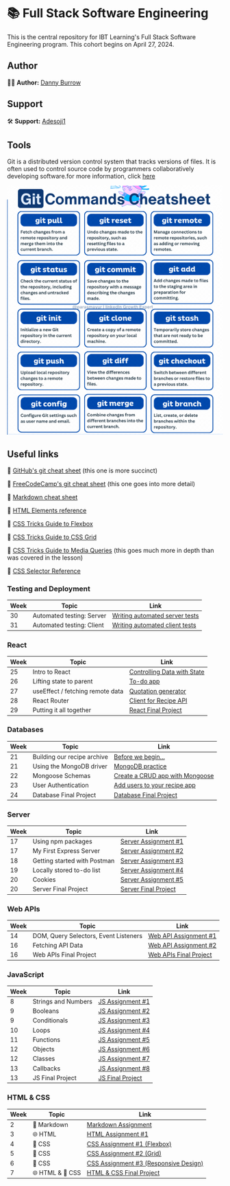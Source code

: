 # 📚 Full Stack Software Engineering

This is the central repository for IBT Learning's Full Stack Software Engineering program. This cohort begins on April 27, 2024.

## Author

👨‍💻 **Author:** [Danny Burrow](https://github.com/burrowdown)

## Support

🛠️ **Support:** [Adesoji1](https://github.com/Adesoji1)

## Tools

Git is a distributed version control system that tracks versions of files. It is often used to control source code by programmers collaboratively developing software.for more information, click [here](git-resources/gitcheatsheet.md)

![Git](git-resources/gitcommands.png)

## Useful links

🔗 [GitHub's git cheat sheet](https://education.github.com/git-cheat-sheet-education.pdf) (this one is more succinct)

🔗 [FreeCodeCamp's git cheat sheet](https://www.freecodecamp.org/news/git-cheat-sheet/) (this one goes into more detail)

🔗 [Markdown cheat sheet](https://www.markdownguide.org/cheat-sheet/)

🔗 [HTML Elements reference](https://developer.mozilla.org/en-US/docs/Web/HTML/Element)

🔗 [CSS Tricks Guide to Flexbox](https://css-tricks.com/snippets/css/a-guide-to-flexbox/)

🔗 [CSS Tricks Guide to CSS Grid](https://css-tricks.com/snippets/css/complete-guide-grid/)

🔗 [CSS Tricks Guide to Media Queries](https://css-tricks.com/a-complete-guide-to-css-media-queries/) (this goes much more in depth than was covered in the lesson)

🔗 [CSS Selector Reference](https://www.w3schools.com/cssref/css_selectors.php)

### Testing and Deployment

| Week | Topic                     | Link                                                                                      |
| ---- | ------------------------- | ----------------------------------------------------------------------------------------- |
| 30   | Automated testing: Server | [Writing automated server tests](./7-test-and-deploy/assignments/testing-assignment-1.md) |
| 31   | Automated testing: Client | [Writing automated client tests](./7-test-and-deploy/assignments/testing-assignment-2.md) |

### React

| Week | Topic                            | Link                                                                       |
| ---- | -------------------------------- | -------------------------------------------------------------------------- |
| 25   | Intro to React                   | [Controlling Data with State](./6-react/assignments/react-assignment-1.md) |
| 26   | Lifting state to parent          | [To-do app](./6-react/assignments/react-assignment-2.md)                   |
| 27   | useEffect / fetching remote data | [Quotation generator](./6-react/assignments/react-assignment-3.md)         |
| 28   | React Router                     | [Client for Recipe API](./6-react/assignments/react-assignment-4.md)       |
| 29   | Putting it all together          | [React Final Project](./6-react/assignments/react-final-project.md)        |

### Databases

| Week | Topic                       | Link                                                                           |
| ---- | --------------------------- | ------------------------------------------------------------------------------ |
| 21   | Building our recipe archive | [Before we begin...](./5-database/assignments/db-assignment-0.md)              |
| 21   | Using the MongoDB driver    | [MongoDB practice](./5-database/assignments/db-assignment-1.md)                |
| 22   | Mongoose Schemas            | [Create a CRUD app with Mongoose](./5-database/assignments/db-assignment-2.md) |
| 23   | User Authentication         | [Add users to your recipe app](./5-database/assignments/db-assignment-3.md)    |
| 24   | Database Final Project      | [Database Final Project](.5-database/assignments/db-final-project.md)          |

### Server

| Week | Topic                        | Link                                                                   |
| ---- | ---------------------------- | ---------------------------------------------------------------------- |
| 17   | Using npm packages           | [Server Assignment #1](./4-server/assignments/server-assignment-1.md)  |
| 17   | My First Express Server      | [Server Assignment #2](./4-server/assignments/server-assignment-2.md)  |
| 18   | Getting started with Postman | [Server Assignment #3](./4-server/assignments/server-assignment-3.md)  |
| 19   | Locally stored to-do list    | [Server Assignment #4](./4-server/assignments/server-assignment-4.md)  |
| 20   | Cookies                      | [Server Assignment #5](./4-server/assignments/server-assignment-5.md)  |
| 20   | Server Final Project         | [Server Final Project](./4-server/assignments/server-final-project.md) |

### Web APIs

| Week | Topic                                 | Link                                                                    |
| ---- | ------------------------------------- | ----------------------------------------------------------------------- |
| 14   | DOM, Query Selectors, Event Listeners | [Web API Assignment #1](./3-web-apis/assignments/web-assignment-1.md)   |
| 16   | Fetching API Data                     | [Web API Assignment #2](./3-web-apis/assignments/web-assignment-2.md)   |
| 16   | Web APIs Final Project                | [Web APIs Final Project](./3-web-apis/assignments/web-final-project.md) |

### JavaScript

| Week | Topic               | Link                                                               |
| ---- | ------------------- | ------------------------------------------------------------------ |
| 8    | Strings and Numbers | [JS Assignment #1](./2-javascript/assignments/js-assignment-1.md)  |
| 9    | Booleans            | [JS Assignment #2](./2-javascript/assignments/js-assignment-2.md)  |
| 9    | Conditionals        | [JS Assignment #3](./2-javascript/assignments/js-assignment-3.md)  |
| 10   | Loops               | [JS Assignment #4](./2-javascript/assignments/js-assignment-4.md)  |
| 11   | Functions           | [JS Assignment #5](./2-javascript/assignments/js-assignment-5.md)  |
| 12   | Objects             | [JS Assignment #6](./2-javascript/assignments/js-assignment-6.md)  |
| 12   | Classes             | [JS Assignment #7](./2-javascript/assignments/js-assignment-7.md)  |
| 13   | Callbacks           | [JS Assignment #8](./2-javascript/assignments/js-assignment-8.md)  |
| 13   | JS Final Project    | [JS Final Project](./2-javascript/assignments/js-final-project.md) |

### HTML & CSS

| Week | Topic            | Link                                                                                                        |
| ---- | ---------------- | ----------------------------------------------------------------------------------------------------------- |
| 2    | 📝 Markdown      | [Markdown Assignment](0-getting-ready/markdown-assignment.md)                                               |
| 3    | 🌐 HTML          | [HTML Assignment #1](1-html-css/basics/assignment-1.md)                                                     |
| 4    | 🎨 CSS           | [CSS Assignment #1 (Flexbox)](1-html-css/flexbox/flexbox-assignment/css-assignment-1.md)                    |
| 5    | 🎨 CSS           | [CSS Assignment #2 (Grid)](1-html-css/grid/grid-assignment/css-assignment-2.md)                             |
| 6    | 🎨 CSS           | [CSS Assignment #3 (Responsive Design)](1-html-css/media-queries/responsive-assignment/css-assignment-3.md) |
| 7    | 🌐 HTML & 🎨 CSS | [HTML & CSS Final Project](1-html-css/blog-project.md)                                                      |
